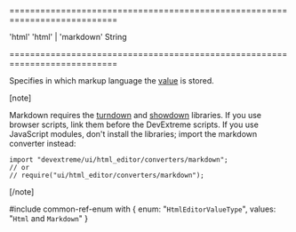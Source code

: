 ===========================================================================
<!--default-->'html'<!--/default-->
<!--acceptValues-->'html' | 'markdown'<!--/acceptValues-->
<!--type-->String<!--/type-->
===========================================================================

<!--shortDescription-->
Specifies in which markup language the [value](/Documentation/ApiReference/UI_Widgets/dxHtmlEditor/Configuration/#value) is stored. 
<!--/shortDescription-->

<!--fullDescription-->
[note]

Markdown requires the [turndown](https://www.npmjs.com/package/turndown) and [showdown](https://www.npmjs.com/package/showdown) libraries. If you use browser scripts, link them before the DevExtreme scripts. If you use JavaScript modules, don't install the libraries; import the markdown converter instead:

    import "devextreme/ui/html_editor/converters/markdown";
    // or
    // require("ui/html_editor/converters/markdown");

[/note]


#include common-ref-enum with {
    enum: "`HtmlEditorValueType`",
    values: "`Html` and `Markdown`"
}
<!--/fullDescription-->